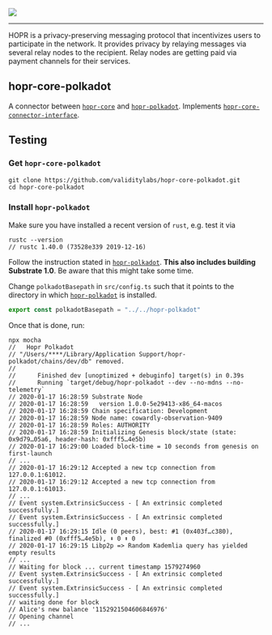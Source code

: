 <a href="#"><img src="hopr.png"></a>

---

HOPR is a privacy-preserving messaging protocol that incentivizes users to participate in the network. It provides privacy by relaying messages via several relay nodes to the recipient. Relay nodes are getting paid via payment channels for their services.

## hopr-core-polkadot
A connector between [`hopr-core`](https://github.com/validitylabs/hopr-core) and [`hopr-polkadot`](https://github.com/validitylabs/hopr-polkadot). Implements [`hopr-core-connector-interface`](https://github.com/validitylabs/hopr-core-connector-interface).

## Testing

### Get `hopr-core-polkadot`

```
git clone https://github.com/validitylabs/hopr-core-polkadot.git
cd hopr-core-polkadot
```

### Install `hopr-polkadot`

Make sure you have installed a recent version of `rust`, e.g. test it via 

```
rustc --version
// rustc 1.40.0 (73528e339 2019-12-16)
```

Follow the instruction stated in [`hopr-polkadot`](https://github.com/validitylabs/hopr-polkadot). **This also includes building Substrate 1.0**. Be aware that this might take some time.

Change `polkadotBasepath` in `src/config.ts` such that it points to the directory in which [`hopr-polkadot`](https://github.com/validitylabs/hopr-polkadot) is installed.

```ts
export const polkadotBasepath = "../../hopr-polkadot"
```

Once that is done, run:

```
npx mocha
//   Hopr Polkadot
// "/Users/****/Library/Application Support/hopr-polkadot/chains/dev/db" removed.
//
//      Finished dev [unoptimized + debuginfo] target(s) in 0.39s
//      Running `target/debug/hopr-polkadot --dev --no-mdns --no-telemetry`
// 2020-01-17 16:28:59 Substrate Node
// 2020-01-17 16:28:59   version 1.0.0-5e29413-x86_64-macos
// 2020-01-17 16:28:59 Chain specification: Development
// 2020-01-17 16:28:59 Node name: cowardly-observation-9409
// 2020-01-17 16:28:59 Roles: AUTHORITY
// 2020-01-17 16:28:59 Initializing Genesis block/state (state: 0x9d79…05a6, header-hash: 0xfff5…4e5b)
// 2020-01-17 16:29:00 Loaded block-time = 10 seconds from genesis on first-launch
// ...
// 2020-01-17 16:29:12 Accepted a new tcp connection from 127.0.0.1:61012.
// 2020-01-17 16:29:12 Accepted a new tcp connection from 127.0.0.1:61013.
// ...
// Event system.ExtrinsicSuccess - [ An extrinsic completed successfully.]
// Event system.ExtrinsicSuccess - [ An extrinsic completed successfully.]
// 2020-01-17 16:29:15 Idle (0 peers), best: #1 (0x403f…c380), finalized #0 (0xfff5…4e5b), ⬇ 0 ⬆ 0
// 2020-01-17 16:29:15 Libp2p => Random Kademlia query has yielded empty results
// ...
// Waiting for block ... current timestamp 1579274960
// Event system.ExtrinsicSuccess - [ An extrinsic completed successfully.]
// Event system.ExtrinsicSuccess - [ An extrinsic completed successfully.]
// waiting done for block
// Alice's new balance '1152921504606846976'
// Opening channel
// ...
```
